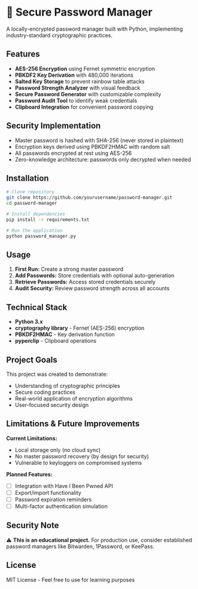 # 🔐 Secure Password Manager

A locally-encrypted password manager built with Python, implementing industry-standard cryptographic practices.

## Features

- **AES-256 Encryption** using Fernet symmetric encryption
- **PBKDF2 Key Derivation** with 480,000 iterations
- **Salted Key Storage** to prevent rainbow table attacks
- **Password Strength Analyzer** with visual feedback
- **Secure Password Generator** with customizable complexity
- **Password Audit Tool** to identify weak credentials
- **Clipboard Integration** for convenient password copying

## Security Implementation

- Master password is hashed with SHA-256 (never stored in plaintext)
- Encryption keys derived using PBKDF2HMAC with random salt
- All passwords encrypted at rest using AES-256
- Zero-knowledge architecture: passwords only decrypted when needed

## Installation
```bash
# Clone repository
git clone https://github.com/yourusername/password-manager.git
cd password-manager

# Install dependencies
pip install -r requirements.txt

# Run the application
python password_manager.py
```

## Usage

1. **First Run:** Create a strong master password
2. **Add Passwords:** Store credentials with optional auto-generation
3. **Retrieve Passwords:** Access stored credentials securely
4. **Audit Security:** Review password strength across all accounts

## Technical Stack

- **Python 3.x**
- **cryptography library** - Fernet (AES-256) encryption
- **PBKDF2HMAC** - Key derivation function
- **pyperclip** - Clipboard operations

## Project Goals

This project was created to demonstrate:
- Understanding of cryptographic principles
- Secure coding practices
- Real-world application of encryption algorithms
- User-focused security design

## Limitations & Future Improvements

**Current Limitations:**
- Local storage only (no cloud sync)
- No master password recovery (by design for security)
- Vulnerable to keyloggers on compromised systems

**Planned Features:**
- [ ] Integration with Have I Been Pwned API
- [ ] Export/import functionality
- [ ] Password expiration reminders
- [ ] Multi-factor authentication simulation

## Security Note

⚠️ **This is an educational project.** For production use, consider established password managers like Bitwarden, 1Password, or KeePass.

## License

MIT License - Feel free to use for learning purposes



